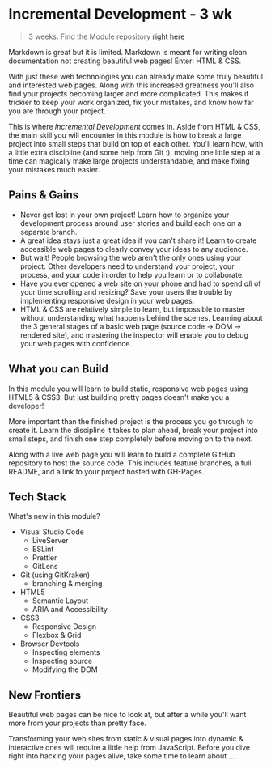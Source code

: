 # Incremental Development - 3 wk

> 3 weeks. Find the Module repository [right here](https://github.com/HackYourFutureBelgium/incremental-development/)

Markdown is great but it is limited. Markdown is meant for writing clean documentation not creating beautiful web pages! Enter: HTML & CSS.

With just these web technologies you can already make some truly beautiful and interested web pages. Along with this increased greatness you'll also find your projects becoming larger and more complicated. This makes it trickier to keep your work organized, fix your mistakes, and know how far you are through your project.

This is where _Incremental Development_ comes in. Aside from HTML & CSS, the main skill you will encounter in this module is how to break a large project into small steps that build on top of each other. You'll learn how, with a little extra discipline \(and some help from Git :\), moving one little step at a time can magically make large projects understandable, and make fixing your mistakes much easier.

## Pains & Gains

* Never get lost in your own project!  Learn how to organize your development process around user stories and build each one on a separate branch.
* A great idea stays just a great idea if you can't share it! Learn to create accessible web pages to clearly convey your ideas to any audience.
* But wait!  People browsing the web aren't the only ones using your project.  Other developers need to understand your project, your process, and your code in order to help you learn or to collaborate.
* Have you ever opened a web site on your phone and had to spend _all_ of your time scrolling and resizing?  Save your users the trouble by implementing responsive design in your web pages.
* HTML & CSS are relatively simple to learn, but impossible to master without understanding what happens behind the scenes.  Learning about the 3 general stages of a basic web page \(source code -&gt; DOM -&gt; rendered site\), and mastering the inspector will enable you to debug your web pages with confidence.

## What you can Build

In this module you will learn to build static, responsive web pages using HTML5 & CSS3. But just building pretty pages doesn't make you a developer!

More important than the finished project is the process you go through to create it. Learn the discipline it takes to plan ahead, break your project into small steps, and finish one step completely before moving on to the next.

Along with a live web page you will learn to build a complete GitHub repository to host the source code. This includes feature branches, a full README, and a link to your project hosted with GH-Pages.

## Tech Stack

What's new in this module?

* Visual Studio Code
  * LiveServer
  * ESLint
  * Prettier
  * GitLens
* Git \(using GitKraken\)
  * branching & merging
* HTML5
  * Semantic Layout
  * ARIA and Accessibility
* CSS3
  * Responsive Design
  * Flexbox & Grid
* Browser Devtools
  * Inspecting elements
  * Inspecting source
  * Modifying the DOM

## New Frontiers

Beautiful web pages can be nice to look at, but after a while you'll want more from your projects than pretty face.

Transforming your web sites from static & visual pages into dynamic & interactive ones will require a little help from JavaScript. Before you dive right into hacking your pages alive, take some time to learn about ...

